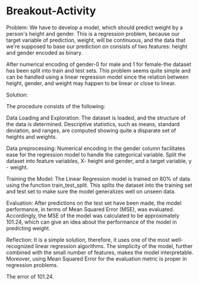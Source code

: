 # Breakout-Activity
Problem: We have to develop a model, which should predict weight by a person's height and gender. This is a regression problem, because our target variable of prediction, weight, will be continuous, and the data that we're supposed to base our prediction on consists of two features: height and gender encoded as binary.

After numerical encoding of gender-0 for male and 1 for female-the dataset has been split into train and test sets. This problem seems quite simple and can be handled using a linear regression model since the relation between height, gender, and weight may happen to be linear or close to linear.

Solution:

The procedure consists of the following:

Data Loading and Exploration: The dataset is loaded, and the structure of the data is determined. Descriptive statistics, such as means, standard deviation, and ranges, are computed showing quite a disparate set of heights and weights.

Data preprocessing: Numerical encoding in the gender column facilitates ease for the regression model to handle the categorical variable. Split the dataset into feature variables, X- height and gender, and a target variable, y - weight.

Training the Model: The Linear Regression model is trained on 80% of data using the function train_test_split. This splits the dataset into the training set and test set to make sure the model generalizes well on unseen data.

Evaluation: After predictions on the test set have been made, the model performance, in terms of Mean Squared Error (MSE), was evaluated. Accordingly, the MSE of the model was calculated to be approximately 101.24, which can give an idea about the performance of the model in predicting weight.

Reflection: It is a simple solution, therefore, it uses one of the most well-recognized linear regression algorithms. The simplicity of the model, further combined with the small number of features, makes the model interpretable. Moreover, using Mean Squared Error for the evaluation metric is proper in regression problems.

The error of 101.24.
